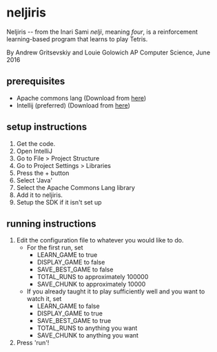 # neljiris

Neljiris -- from the Inari Sami _nelji_, meaning _four_, is a reinforcement learning-based program that learns to play Tetris.

By Andrew Gritsevskiy and Louie Golowich
AP Computer Science, June 2016

## prerequisites

* Apache commons lang (Download from [here](https://commons.apache.org/proper/commons-lang/download_lang.cgi))
* Intellij (preferred) (Download from [here](https://www.jetbrains.com/idea/))


## setup instructions

1. Get the code.
2. Open IntelliJ
3. Go to File > Project Structure
4. Go to Project Settings > Libraries
5. Press the + button
6. Select 'Java'
7. Select the Apache Commons Lang library
8. Add it to neljiris.
9. Setup the SDK if it isn't set up


## running instructions

1. Edit the configuration file to whatever you would like to do.
    * For the first run, set
        * LEARN_GAME to true
        * DISPLAY_GAME to false
        * SAVE_BEST_GAME to false
        * TOTAL_RUNS to approximately 100000
        * SAVE_CHUNK to approximately 10000
    * If you already taught it to play sufficiently well and you want to watch it, set
        * LEARN_GAME to false
        * DISPLAY_GAME to true
        * SAVE_BEST_GAME to true
        * TOTAL_RUNS to anything you want
        * SAVE_CHUNK to anything you want
2. Press 'run'!
